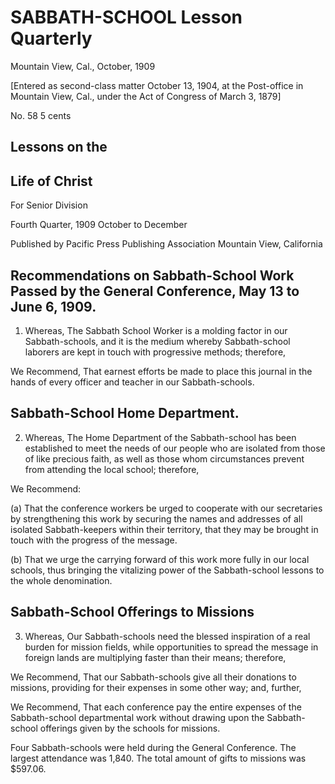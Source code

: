# SABBATH-SCHOOL Lesson Quarterly

Mountain View, Cal., October, 1909

[Entered as second-class matter October 13, 1904, at the Post-office in Mountain View, Cal., under the Act of Congress of March 3, 1879]

No. 58                              5 cents

## Lessons on the

## Life of Christ
For Senior Division

Fourth Quarter, 1909
October to December

Published by
Pacific Press Publishing Association
Mountain View, California

## Recommendations on Sabbath-School Work Passed by the General Conference, May 13 to June 6, 1909.

1. Whereas, The Sabbath School Worker is a molding factor in our Sabbath-schools, and it is the medium whereby Sabbath-school laborers are kept in touch with progressive methods; therefore,

We Recommend, That earnest efforts be made to place this journal in the hands of every officer and teacher in our Sabbath-schools.

## Sabbath-School Home Department.

2. Whereas, The Home Department of the Sabbath-school has been established to meet the needs of our people who are isolated from those of like precious faith, as well as those whom circumstances prevent from attending the local school; therefore,

We Recommend:

(a) That the conference workers be urged to cooperate with our secretaries by strengthening this work by securing the names and addresses of all isolated Sabbath-keepers within their territory, that they may be brought in touch with the progress of the message.

(b) That we urge the carrying forward of this work more fully in our local schools, thus bringing the vitalizing power of the Sabbath-school lessons to the whole denomination.

## Sabbath-School Offerings to Missions

3. Whereas, Our Sabbath-schools need the blessed inspiration of a real burden for mission fields, while opportunities to spread the message in foreign lands are multiplying faster than their means; therefore,

We Recommend, That our Sabbath-schools give all their donations to missions, providing for their expenses in some other way; and, further,

We Recommend, That each conference pay the entire expenses of the Sabbath-school departmental work without drawing upon the Sabbath-school offerings given by the schools for missions.

Four Sabbath-schools were held during the General Conference. The largest attendance was 1,840. The total amount of gifts to missions was $597.06.